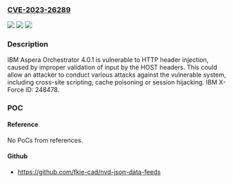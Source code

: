 ### [CVE-2023-26289](https://cve.mitre.org/cgi-bin/cvename.cgi?name=CVE-2023-26289)
![](https://img.shields.io/static/v1?label=Product&message=Aspera%20Orchestrator&color=blue)
![](https://img.shields.io/static/v1?label=Version&message=%3D%204.0.1%20&color=brighgreen)
![](https://img.shields.io/static/v1?label=Vulnerability&message=CWE-644%20Improper%20Neutralization%20of%20HTTP%20Headers%20for%20Scripting%20Syntax&color=brighgreen)

### Description

IBM Aspera Orchestrator 4.0.1 is vulnerable to HTTP header injection, caused by improper validation of input by the HOST headers.  This could allow an attacker to conduct various attacks against the vulnerable system, including cross-site scripting, cache poisoning or session hijacking.  IBM X-Force ID:  248478.

### POC

#### Reference
No PoCs from references.

#### Github
- https://github.com/fkie-cad/nvd-json-data-feeds

